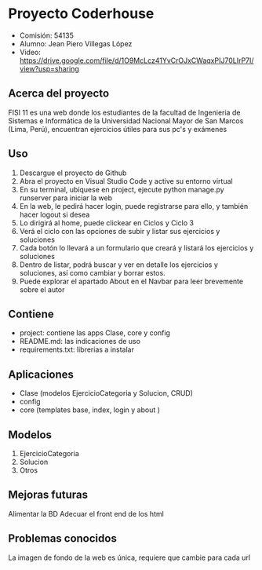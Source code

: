 # Proyecto Coderhouse
- Comisión: 54135
- Alumno: Jean Piero Villegas López
- Video: https://drive.google.com/file/d/1O9McLcz41YvCrOJxCWaqxPIJ70LIrP7I/view?usp=sharing 

## Acerca del proyecto
FISI 11 es una web donde los estudiantes de la facultad de Ingenieria de Sistemas e Informática de la Universidad Nacional Mayor de San Marcos (Lima, Perú), encuentran ejercicios útiles para sus pc's y exámenes

## Uso
1. Descargue el proyecto de Github
2. Abra el proyecto en Visual Studio Code y active su entorno virtual
3. En su terminal, ubíquese en project, ejecute python manage.py runserver para iniciar la web
4. En la web, le pedirá hacer login, puede registrarse para ello, y también hacer logout si desea
5. Lo dirigirá al home, puede clickear en Ciclos y Ciclo 3
6. Verá el ciclo con las opciones de subir y listar sus ejercicios y soluciones
7. Cada botón lo llevará a un formulario que creará y listará los ejercicios y soluciones
9. Dentro de listar, podrá buscar y ver en detalle los ejercicios y soluciones, así como cambiar y borrar estos.
10. Puede explorar el apartado About en el Navbar para leer brevemente sobre el autor

## Contiene
- project: contiene las apps Clase, core y config
- README.md: las indicaciones de uso
- requirements.txt: librerias a instalar

## Aplicaciones
- Clase (modelos EjercicioCategoria y Solucion, CRUD)
- config
- core (templates base, index, login y about )

## Modelos
1. EjercicioCategoria
2. Solucion
3. Otros

## Mejoras futuras
Alimentar la BD
Adecuar el front end de los html

## Problemas conocidos
La imagen de fondo de la web es única, requiere que cambie para cada url